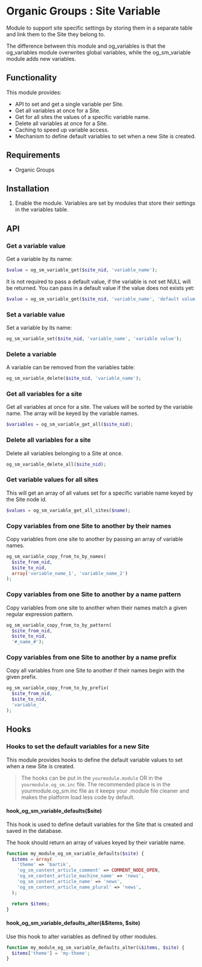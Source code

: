 # Organic Groups : Site Variable
Module to support site specific settings by storing them in a separate table and
link them to the Site they belong to.

The difference between this module and og_variables is that the og_variables
module overwrites global variables, while the og_sm_variable module adds new
variables.


## Functionality
This module provides:
* API to set and get a single variable per Site.
* Get all variables at once for a Site.
* Get for all sites the values of a specific variable name.
* Delete all variables at once for a Site.
* Caching to speed up variable access.
* Mechanism to define default variables to set when a new Site is created.



## Requirements
* Organic Groups



## Installation
1. Enable the module. Variables are set by modules that store their settings in
   the variables table.


## API

### Get a variable value
Get a variable by its name:

```php
$value = og_sm_variable_get($site_nid, 'variable_name');
```

It is not required to pass a default value, if the variable is not set NULL will
be returned. You can pass in a default value if the value does not exists yet:
```php
$value = og_sm_variable_get($site_nid, 'variable_name', 'default value');
```

### Set a variable value
Set a variable by its name:

```php
og_sm_variable_set($site_nid, 'variable_name', 'variable value');
```

### Delete a variable
A variable can be removed from the variables table:

```php
og_sm_variable_delete($site_nid, 'variable_name');
```

### Get all variables for a site
Get all variables at once for a site. The values will be sorted by the variable
name. The array will be keyed by the variable names.

```php
$variables = og_sm_variable_get_all($site_nid);
```

### Delete all variables for a site
Delete all variables belonging to a Site at once.

```php
og_sm_variable_delete_all($site_nid);
```

### Get variable values for all sites
This will get an array of all values set for a specific variable name keyed by
the Site node id.

```php
$values = og_sm_variable_get_all_sites($name);
```

### Copy variables from one Site to another by their names
Copy variables from one site to another by passing an array of variable names.

```php
og_sm_variable_copy_from_to_by_names(
  $site_from_nid,
  $site_to_nid,
  array('variable_name_1', 'variable_name_2')
);
```

### Copy variables from one Site to another by a name pattern
Copy variables from one site to another when their names match a given regular
expression pattern.

```php
og_sm_variable_copy_from_to_by_pattern(
  $site_from_nid,
  $site_to_nid,
  '#_name_#');
```

### Copy variables from one Site to another by a name prefix
Copy all variables from one Site to another if their names begin with the given
prefix.

```php
og_sm_variable_copy_from_to_by_prefix(
  $site_from_nid,
  $site_to_nid,
  'variable_'
);
```



## Hooks

### Hooks to set the default variables for a new Site
This module provides hooks to define the default variable values to set when a
new Site is created.

> The hooks can be put in the `yourmodule.module` OR in the
> `yourmodule.og_sm.inc` file.
> The recommended place is in the yourmodule.og_sm.inc file as it keeps your
> .module file cleaner and makes the platform load less code by default.

#### hook_og_sm_variable_defaults($site)
This hook is used to define default variables for the Site that is created and
saved in the database.

The hook should return an array of values keyed by their variable name.

```php
function my_module_og_sm_variable_defaults($site) {
  $items = array(
    'theme' => 'bartik',
    'og_sm_content_article_comment' => COMMENT_NODE_OPEN,
    'og_sm_content_article_machine_name' => 'news',
    'og_sm_content_article_name' => 'news',
    'og_sm_content_article_name_plural' => 'news',
  );

  return $items;
}
```

#### hook_og_sm_variable_defaults_alter(&$items, $site)
Use this hook to alter variables as defined by other modules.

```php
function my_module_og_sm_variable_defaults_alter(&$items, $site) {
  $items['theme'] = 'my-theme';
}
```
